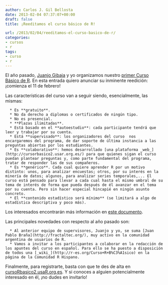 ```yaml
---
author: Carlos J. Gil Bellosta
date: 2013-02-04 07:37:07+00:00
draft: false
title: ¡Reeditamos el curso básico de R!

url: /2013/02/04/reeditamos-el-curso-basico-de-r/
categories:
- cursos
- r
tags:
- curso
- r
---
```


El año pasado, [Juanjo Gibaja](http://jjgibaja.net/) y yo organizamos nuestro [primer Curso Básico de R](http://www.datanalytics.com/blog/2012/06/01/curso-de-r-gratuito-no-presencial/). En esta entrada quiero anunciar su inminente reedición: ¡comienza el 11 de febrero!

Las características del curso van a seguir siendo, esencialmente, las mismas:



	  * Es **gratuito**.
	  * No da derecho a diplomas o certificados de ningún tipo.
	  * No es presencial.
	  * **Plazas ilimitadas**.
	  * Está basado en el **autoestudio**: cada participante tendrá que leer y trabajar por su cuenta.
	  * Está **supervisado**: los organizadores del curso  nos encargaremos del programa, de dar soporte de última instancia a las preguntas abiertas por los estudiantes.
	  * Es **colaborativo**: hemos desarrollado [una plataforma _web_](http://cursorbasico2.usar.org.es/) para que quienes sigan el curso puedan plantear preguntas y, como parte fundamental del programa, tratar de responder las de sus compañeros.
	  * Es **genérico**. Cada cual quiere aprender R por un motivo distinto: unos, para analizar encuestas; otros, por su interés en la minería de datos; algunos, para analizar series temporales,... El curso está pensado para llevar a cada cual hasta el mismo umbral de su tema de interés de forma que pueda después de él avanzar en el tema por su cuenta. Pero sin hacer especial hincapié en ningún asunto concreto.
	  * El **contenido estadístico será mínimo** (se limitará a algo de estadística descriptiva y poco más).

Los interesados encontrarán más información en [este documento](https://docs.google.com/document/d/1UJgDM3tSZLwPKbtAS9XVaLlrKiFpUDhwvYXCznLI48w/edit?usp=sharing).

Las principales novedades con respecto al año pasado son:



	  * Al anterior equipo de supervisores, Juanjo y yo, se suma [Juan Pablo Braña](http://fractaltec.org/), muy activo en la comunidad argentina de usuarios de R.
	  * Vamos a invitar a los participantes a colaborar en la redacción de los apuntes del curso en español. Para ello se ha puesto a disposición de todos una [_wiki_](http://r-es.org/Curso+R+B%C3%A1sico) en la página de la Comunidad R Hispano.


Finalmente, para registrarte, basta con que te des de alta en [cursoRbasico2.usaR.org.es](http://cursorbasico2.usar.org.es/). Y si conoces a alguien potencialmente interesado en él, ¡no dudes en invitarlo!

